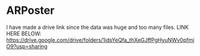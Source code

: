 # ARPoster
I have made a drive link since the data was huge and too many files.
LINK HERE BELOW:
https://drive.google.com/drive/folders/1idsYeQfa_thXeGJffPgHyuNWv0pfmjO9?usp=sharing
